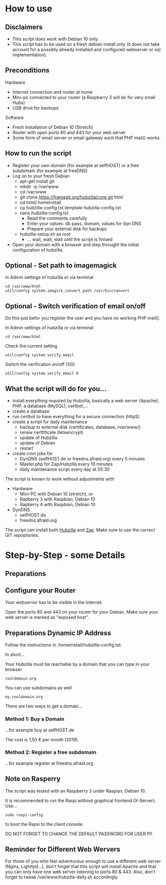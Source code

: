 # How to use

## Disclaimers

- This script does work with Debian 10 only.
- This script has to be used on a fresh debian install only (it does not take account for a possibly already installed and configured webserver or sql implementation).

## Preconditions

Hardware

+ Internet connection and router at home
+ Mini-pc connected to your router (a Raspberry 3 will do for very small Hubs)
+ USB drive for backups

Software

+ Fresh installation of Debian 10 (Stretch)
+ Router with open ports 80 and 443 for your web server
+ Some form of email server or email gateway such that PHP mail() works.

## How to run the script

+ Register your own domain (for example at selfHOST) or a free subdomain (for example at freeDNS)
+ Log on to your fresh Debian
  - apt-get install git
  - mkdir -p /var/www
  - cd /var/www
  - git clone https://framagit.org/hubzilla/core.git html
  - cd html/.homeinstall
  - cp hubzilla-config.txt.template hubzilla-config.txt
  - nano hubzilla-config.txt
    - Read the comments carefully
    - Enter your values: db pass, domain, values for dyn DNS
    - Prepare your external disk for backups
  - hubzilla-setup.sh as root
    - ... wait, wait, wait until the script is finised
+ Open your domain with a browser and step throught the initial configuration of hubzilla.

## Optional - Set path to imagemagick

In Admin settings of hubzilla or via terminal

    cd /var/www/html
    util/config system.imagick_convert_path /usr/bin/convert

## Optional - Switch verification of email on/off

Do this just befor you register the user and you have no working PHP mail().

In Admin settings of hubzilla or via terminal

    cd /var/www/html

Check the current setting 

    util/config system verify_email

Switch the verification on/off (1/0)

    util/config system verify_email 0

## What the script will do for you...

+ install everything required by Hubzilla, basically a web server (Apache), PHP, a database (MySQL), certbot,...
+ create a database
+ run certbot to have everything for a secure connection (httpS)
+ create a script for daily maintenance
  - backup to external disk (certificates, database, /var/www/)
  - renew certfificate (letsencrypt)
  - update of Hubzilla
  - update of Debian
  - restart
+ create cron jobs for
  - DynDNS (selfHOST.de or freedns.afraid.org) every 5 minutes
  - Master.php for Zap/Hubzilla every 10 minutes
  - daily maintenance script every day at 05:30

The script is known to work without adjustments with

+ Hardware
  - Mini-PC with Debian 10 (stretch), or
  - Rapberry 3 with Raspbian, Debian 10
  - Rapberry 4 with Raspbian, Debian 10
+ DynDNS
  - selfHOST.de
  - freedns.afraid.org

The script can install both [Hubzilla](https://zotlabs.org/page/hubzilla/hubzilla-project) and [Zap](https://zotlabs.com/zap/). Make sure to use the correct GIT repositories.  


# Step-by-Step - some Details

## Preparations

## Configure your Router

Your webserver has to be visible in the internet.  

Open the ports 80 and 443 on your router for your Debian. Make sure your web server is marked as "exposed host".

## Preparations Dynamic IP Address

Follow the instructions in .homeinstall/hubzilla-config.txt.  

In short...  

Your Hubzilla must be reachable by a domain that you can type in your browser

    cooldomain.org

You can use subdomains as well

    my.cooldomain.org

There are two ways to get a domain...

### Method 1: Buy a Domain 

...for example buy at selfHOST.de  

The cost is 1,50 € per month (2019).

### Method 2: Register a free subdomain

...for example register at freedns.afraid.org

## Note on Rasperry 

The script was tested with an Raspberry 3 under Raspian, Debian 10.

It is recommended to run the Raspi without graphical frontend (X-Server). Use...

    sudo raspi-config

to boot the Rapsi to the client console.

DO NOT FORGET TO CHANGE THE DEFAULT PASSWORD FOR USER PI!

## Reminder for Different Web Wervers

For those of you who feel adventurous enough to use a different web server (Nginx, Lighttpd...), don't forget that this script will install Apache and that you can only have one web server listening to ports 80 & 443. Also, don't forget to tweak /var/www/hubzilla-daily.sh accordingly.


